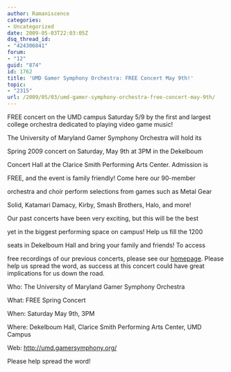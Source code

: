 ```yaml
---
author: Ramaniscence
categories:
- Uncategorized
date: 2009-05-03T22:03:05Z
dsq_thread_id:
- "424306841"
forum:
- "12"
guid: "874"
id: 1762
title: 'UMD Gamer Symphony Orchestra: FREE Concert May 9th!'
topic:
- "2315"
url: /2009/05/03/umd-gamer-symphony-orchestra-free-concert-may-9th/
---
```


FREE concert on the UMD campus Saturday 5/9 by the first and largest college orchestra dedicated to playing video game music!

The University of Maryland Gamer Symphony Orchestra will hold its
  
Spring 2009 concert on Saturday, May 9th at 3PM in the Dekelboum
  
Concert Hall at the Clarice Smith Performing Arts Center. Admission is
  
FREE, and the event is family friendly! Come here our 90-member
  
orchestra and choir perform selections from games such as Metal Gear
  
Solid, Katamari Damacy, Kirby, Smash Brothers, Halo, and more! 

Our past concerts have been very exciting, but this will be the best
  
yet in the biggest performing space on campus! Help us fill the 1200
  
seats in Dekelboum Hall and bring your family and friends! To access
  
free recordings of our previous concerts, please see our <a target="_blank" href="http://umd.gamersymphony.org/">homepage</a>. Please help us spread the word, as success at this concert could have great implications for us down the road.

Who: The University of Maryland Gamer Symphony Orchestra

What: FREE Spring Concert

When: Saturday May 9th, 3PM

Where: Dekelboum Hall, Clarice Smith Performing Arts Center, UMD Campus

Web: <a target="_blank" href="http://umd.gamersymphony.org/">http://umd.gamersymphony.org/</a>

Please help spread the word!